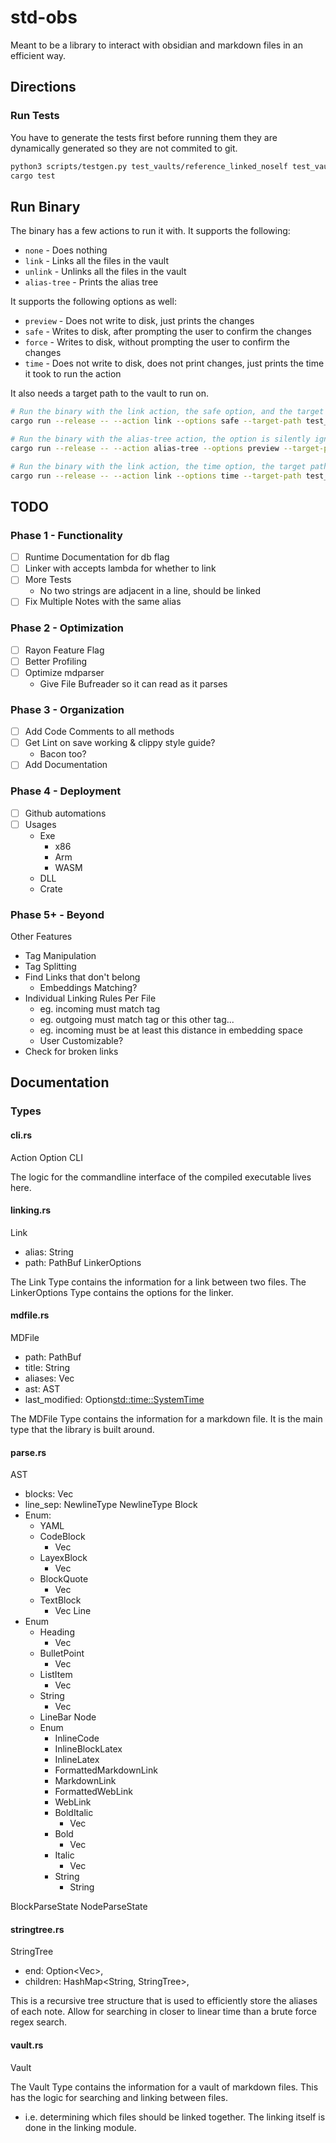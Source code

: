 # std-obs

Meant to be a library to interact with obsidian and markdown files in an efficient way.

## Directions

### Run Tests

You have to generate the tests first before running them they are dynamically generated so they are not commited to git.
```bash
python3 scripts/testgen.py test_vaults/reference_linked_noself test_vaults/reference_clean src/test_suite.rs
cargo test 
```

## Run Binary

The binary has a few actions to run it with. It supports the following:
- `none` - Does nothing
- `link` - Links all the files in the vault
- `unlink` - Unlinks all the files in the vault
- `alias-tree` - Prints the alias tree

It supports the following options as well:
- `preview` - Does not write to disk, just prints the changes
- `safe` - Writes to disk, after prompting the user to confirm the changes
- `force` - Writes to disk, without prompting the user to confirm the changes
- `time` - Does not write to disk, does not print changes, just prints the time it took to run the action

It also needs a target path to the vault to run on.

```bash
# Run the binary with the link action, the safe option, and the target path of test_vaults/reference_linked_noself
cargo run --release -- --action link --options safe --target-path test_vaults/reference_linked_noself 

# Run the binary with the alias-tree action, the option is silently ignored here, and the target path of test_vaults/reference_linked_noself
cargo run --release -- --action alias-tree --options preview --target-path test_vaults/reference_linked_noself

# Run the binary with the link action, the time option, the target path of test_vaults/reference_linked_noself, and the db-path flag set
cargo run --release -- --action link --options time --target-path test_vaults/reference_linked_noself --db-path db/reference_linked_noself.json
```

## TODO

### Phase 1 - Functionality

- [ ] Runtime Documentation for db flag
- [ ] Linker with accepts lambda for whether to link
- [ ] More Tests
   - No two strings are adjacent in a line, should be linked
- [ ] Fix Multiple Notes with the same alias

### Phase 2 - Optimization

- [ ] Rayon Feature Flag
- [ ] Better Profiling
- [ ] Optimize mdparser
  - Give File Bufreader so it can read as it parses

### Phase 3 - Organization

- [ ] Add Code Comments to all methods
- [ ] Get Lint on save working & clippy style guide?
   - Bacon too?
- [ ] Add Documentation

### Phase 4 - Deployment

- [ ] Github automations
- [ ] Usages
   - Exe
      - x86
      - Arm
      - WASM
   - DLL
   - Crate

### Phase 5+ - Beyond

Other Features
- Tag Manipulation
- Tag Splitting
- Find Links that don't belong
  - Embeddings Matching?
- Individual Linking Rules Per File
  - eg. incoming must match tag
  - eg. outgoing must match tag or this other tag...
  - eg. incoming must be at least this distance in embedding space
  - User Customizable?
- Check for broken links

## Documentation

### Types

#### cli.rs

Action
Option
CLI

The logic for the commandline interface of the compiled executable lives here.

#### linking.rs

Link
 - alias: String
 - path: PathBuf
LinkerOptions

The Link Type contains the information for a link between two files.
The LinkerOptions Type contains the options for the linker.

#### mdfile.rs

MDFile
- path: PathBuf
- title: String
- aliases: Vec<String>
- ast: AST
- last_modified: Option<std::time::SystemTime>

The MDFile Type contains the information for a markdown file.
It is the main type that the library is built around.

#### parse.rs

AST
- blocks: Vec<Block>
- line_sep: NewlineType
NewlineType
Block
- Enum:
  - YAML
  - CodeBlock
    - Vec<String>
  - LayexBlock
    - Vec<String>
  - BlockQuote
    - Vec<Block>
  - TextBlock
    - Vec<Line>
Line
- Enum
  - Heading
    - Vec<Node>
  - BulletPoint
    - Vec<Node>
  - ListItem
    - Vec<Node>
  - String
    - Vec<Node>
  - LineBar
Node
  - Enum
    - InlineCode
    - InlineBlockLatex
    - InlineLatex
    - FormattedMarkdownLink
    - MarkdownLink
    - FormattedWebLink
    - WebLink
    - BoldItalic
      - Vec<Node>
    - Bold
      - Vec<Node>
    - Italic
      - Vec<Node>
    - String
      - String

BlockParseState
NodeParseState

#### stringtree.rs

StringTree<T>
- end: Option<Vec<T>>,
- children: HashMap<String, StringTree<T>>,

This is a recursive tree structure that is used to efficiently store the aliases of each note. 
Allow for searching in closer to linear time than a brute force regex search.

#### vault.rs

Vault

The Vault Type contains the information for a vault of markdown files.
This has the logic for searching and linking between files. 
 - i.e. determining which files should be linked together. The linking itself is done in the linking module.